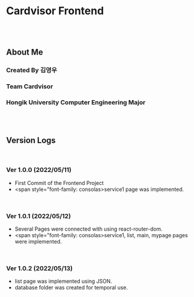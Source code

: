 # Cardvisor Frontend
<br><br>



## About Me
### Created By 김영우
### Team Cardvisor
### Hongik University Computer Engineering Major
<br><br>



## Version Logs
<br>

### Ver 1.0.0 (2022/05/11)
- First Commit of the Frontend Project
- <span style="font-family: consolas>service1</span> page was implemented.
<br>

### Ver 1.0.1 (2022/05/12)
- Several Pages were connected with using react-router-dom.
- <span style="font-family: consolas>service1</span>, list, main, mypage pages were implemented.
<br>

### Ver 1.0.2 (2022/05/13)
- list page was implemented using JSON.
- database folder was created for temporal use.
<br>
